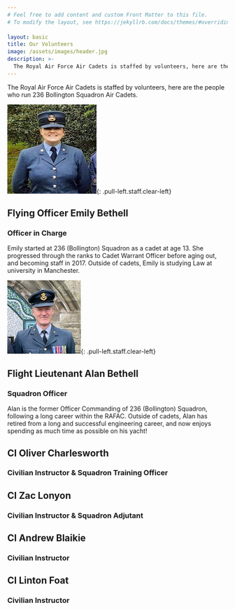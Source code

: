 ```yaml
---
# Feel free to add content and custom Front Matter to this file.
# To modify the layout, see https://jekyllrb.com/docs/themes/#overriding-theme-defaults

layout: basic
title: Our Volunteers
image: /assets/images/header.jpg
description: >-
  The Royal Air Force Air Cadets is staffed by volunteers, here are the people who run 236 Bollington Squadron Air Cadets.
---
```


The Royal Air Force Air Cadets is staffed by volunteers, here are the people who run 236 Bollington Squadron Air Cadets.

![Fg Off Emily Bethell](/assets/images/plt-off-emily-bethell.jpg){: .pull-left.staff.clear-left}
## Flying Officer **Emily Bethell**
### Officer in Charge
Emily started at 236 (Bollington) Squadron as a cadet at age 13. She progressed through the ranks to Cadet Warrant Officer before aging out, and becoming staff in 2017. Outside of cadets, Emily is studying Law at university in Manchester.

![Flt Lt Alan Bethell](/assets/images/alan.jpg){: .pull-left.staff.clear-left}
## Flight Lieutenant **Alan Bethell**
### Squadron Officer
Alan is the former Officer Commanding of 236 (Bollington) Squadron, following a long career within the RAFAC. Outside of cadets, Alan has retired from a long and successful engineering career, and now enjoys spending as much time as possible on his yacht!

## CI **Oliver Charlesworth**
### Civilian Instructor & Squadron Training Officer

## CI **Zac Lonyon**
### Civilian Instructor & Squadron Adjutant

## CI **Andrew Blaikie**
### Civilian Instructor

## CI **Linton Foat**
### Civilian Instructor
